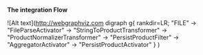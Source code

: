**The integration Flow**

![Alt text](http://webgraphviz.com
 digraph g{
   rankdir=LR;
   "FILE" -> "FileParseActivator" -> "StringToProductTransformer" -> "ProductNormalizerTransformer" -> "PersistProductFilter" -> "AggregatorActivator" -> "PersistProductActivator"
 }
)
